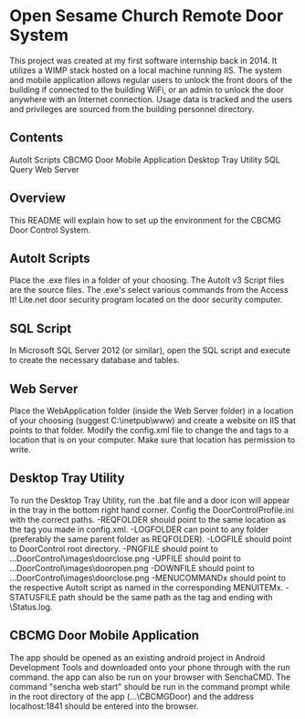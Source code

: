 # Open Sesame Church Remote Door System
This project was created at my first software internship back in 2014. It utilizes a WIMP stack hosted on a local machine running IIS. The system and mobile application allows regular users to unlock the front doors of the building if connected to the building WiFi, or an admin to unlock the door anywhere with an Internet connection. Usage data is tracked and the users and privileges are sourced from the building personnel directory. 

## Contents
AutoIt Scripts
CBCMG Door Mobile Application
Desktop Tray Utility
SQL Query
Web Server

## Overview
This README will explain how to set up the environment for the CBCMG Door Control System.

## AutoIt Scripts
Place the .exe files in a folder of your choosing. The AutoIt v3 Script files are the source files. The .exe's
select various commands from the Access It! Lite.net door security program located on the door security computer.

## SQL Script
In Microsoft SQL Server 2012 (or similar), open the SQL script and execute to create the necessary database and tables.

## Web Server
Place the WebApplication folder (inside the Web Server folder) in a location of your choosing (suggest C:\inetpub\www) and 
create a website on IIS that points to that folder. Modify the config.xml file to change the <folder> and <status> tags to a location that
is on your computer. Make sure that location has permission to write.

## Desktop Tray Utility
To run the Desktop Tray Utility, run the .bat file and a door icon will appear in the tray in the bottom right hand corner.
Config the DoorControlProfile.ini with the correct paths.
-REQFOLDER should point to the same location as the <folder> tag you made in config.xml.
-LOGFOLDER can point to any folder (preferably the same parent folder as REQFOLDER).
-LOGFILE should point to DoorControl root directory.
-PNGFILE should point to ...DoorControl\images\doorclose.png
-UPFILE should point to ...DoorControl\images\dooropen.png
-DOWNFILE should point to ...DoorControl\images\doorclose.png
-MENUCOMMANDx should point to the respective AutoIt script as named in the corresponding MENUITEMx.
-STATUSFILE path should be the same path as the <status> tag and ending with \Status.log.

## CBCMG Door Mobile Application
The app should be opened as an existing android project in Android Development Tools and downloaded onto your phone through with the run command.
the app can also be run on your browser with SenchaCMD. The command "sencha web start" should be run in the command prompt while in the root 
directory of the app (...\CBCMGDoor) and the address localhost:1841 should be entered into the browser. 

